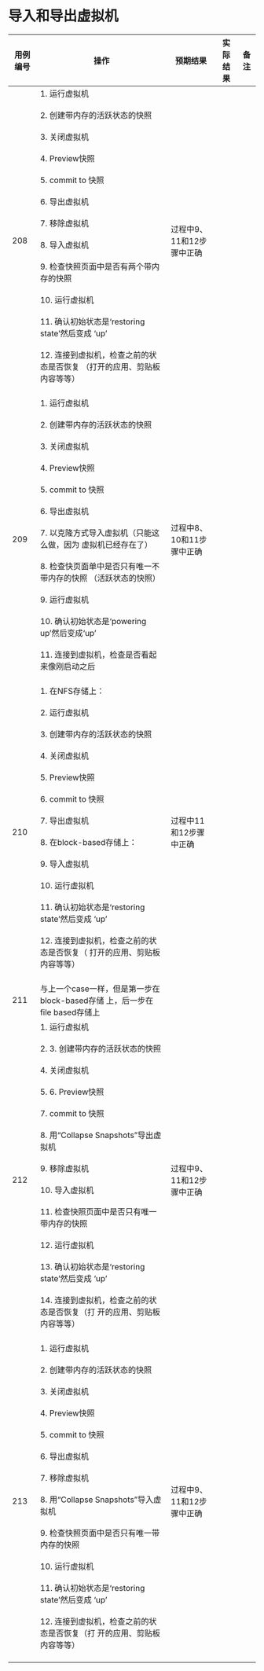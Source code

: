 # 导入和导出虚拟机

|用例编号|操作|预期结果|实际结果|备注|
|--------|----|--------|--------|----|
|208|1.  运行虚拟机<br/><br/>2.  创建带内存的活跃状态的快照<br/><br/>3.  关闭虚拟机<br/><br/>4.  Preview快照<br/><br/>5.  commit to 快照<br/><br/>6.  导出虚拟机<br/><br/>7.  移除虚拟机<br/><br/>8.  导入虚拟机<br/><br/>9.  检查快照页面中是否有两个带内存的快照<br/><br/>10. 运行虚拟机<br/><br/>11. 确认初始状态是‘restoring state’然后变成 ‘up’<br/><br/>12. 连接到虚拟机，检查之前的状态是否恢复 （打开的应用、剪贴板内容等等）<br/><br/>|过程中9、11和12步骤中正确|||
|209|1.  运行虚拟机<br/><br/>2.  创建带内存的活跃状态的快照<br/><br/>3.  关闭虚拟机<br/><br/>4.  Preview快照<br/><br/>5.  commit to 快照<br/><br/>6.  导出虚拟机<br/><br/>7.  以克隆方式导入虚拟机（只能这么做，因为 虚拟机已经存在了）<br/><br/>8.  检查快页面单中是否只有唯一不带内存的快照 （活跃状态的快照）<br/><br/>9.  运行虚拟机<br/><br/>10. 确认初始状态是‘powering up’然后变成‘up’<br/><br/>11. 连接到虚拟机，检查是否看起来像刚启动之后<br/><br/>|过程中8、10和11步骤中正确|||
|210|1.  在NFS存储上：<br/><br/>2.  运行虚拟机<br/><br/>3.  创建带内存的活跃状态的快照<br/><br/>4.  关闭虚拟机<br/><br/>5.  Preview快照<br/><br/>6.  commit to 快照<br/><br/>7.  导出虚拟机<br/><br/>8.  在block-based存储上：<br/><br/>9.  导入虚拟机<br/><br/>10. 运行虚拟机<br/><br/>11. 确认初始状态是‘restoring state’然后变成 ‘up’<br/><br/>12. 连接到虚拟机，检查之前的状态是否恢复（ 打开的应用、剪贴板内容等等）<br/><br/>|过程中11和12步骤中正确|||
|211|与上一个case一样，但是第一步在block-based存储 上，后一步在file based存储上||||
|212|1.  运行虚拟机<br/><br/>2.  3.  创建带内存的活跃状态的快照<br/><br/>4.  关闭虚拟机<br/><br/>5.  6.  Preview快照<br/><br/>7.  commit to 快照<br/><br/>8.  用“Collapse Snapshots”导出虚拟机<br/><br/>9.  移除虚拟机<br/><br/>10. 导入虚拟机<br/><br/>11. 检查快照页面中是否只有唯一带内存的快照<br/><br/>12. 运行虚拟机<br/><br/>13. 确认初始状态是‘restoring state’然后变成 ‘up’<br/><br/>14. 连接到虚拟机，检查之前的状态是否恢复（打 开的应用、剪贴板内容等等）<br/><br/>|过程中9、11和12步骤中正确|||
|213|1.  运行虚拟机<br/><br/>2.  创建带内存的活跃状态的快照<br/><br/>3.  关闭虚拟机<br/><br/>4.  Preview快照<br/><br/>5.  commit to 快照<br/><br/>6.  导出虚拟机<br/><br/>7.  移除虚拟机<br/><br/>8.  用“Collapse Snapshots”导入虚拟机<br/><br/>9.  检查快照页面中是否只有唯一带内存的快照<br/><br/>10. 运行虚拟机<br/><br/>11. 确认初始状态是‘restoring state’然后变成 ‘up’<br/><br/>12. 连接到虚拟机，检查之前的状态是否恢复（打 开的应用、剪贴板内容等等）<br/><br/>|过程中9、11和12步骤中正确|||

